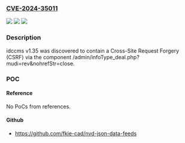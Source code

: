 ### [CVE-2024-35011](https://cve.mitre.org/cgi-bin/cvename.cgi?name=CVE-2024-35011)
![](https://img.shields.io/static/v1?label=Product&message=n%2Fa&color=blue)
![](https://img.shields.io/static/v1?label=Version&message=n%2Fa&color=blue)
![](https://img.shields.io/static/v1?label=Vulnerability&message=n%2Fa&color=brighgreen)

### Description

idccms v1.35 was discovered to contain a Cross-Site Request Forgery (CSRF) via the component /admin/infoType_deal.php?mudi=rev&nohrefStr=close.

### POC

#### Reference
No PoCs from references.

#### Github
- https://github.com/fkie-cad/nvd-json-data-feeds

